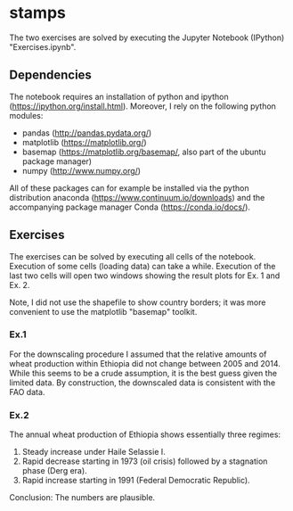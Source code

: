 # stamps

The two exercises are solved by executing the Jupyter Notebook (IPython) "Exercises.ipynb".

## Dependencies

The notebook requires an installation of python and ipython (https://ipython.org/install.html).
Moreover, I rely on the following python modules:

* pandas (http://pandas.pydata.org/)
* matplotlib (https://matplotlib.org/)
* basemap (https://matplotlib.org/basemap/, also part of the ubuntu package manager)
* numpy (http://www.numpy.org/)

All of these packages can for example be installed via the python distribution anaconda (https://www.continuum.io/downloads) and the accompanying package manager Conda (https://conda.io/docs/).


## Exercises

The exercises can be solved by executing all cells of the notebook.
Execution of some cells (loading data) can take a while. Execution of the last two cells will open two windows showing the result plots for Ex. 1 and Ex. 2.

Note, I did not use the shapefile to show country borders; it was more convenient to use the matplotlib "basemap" toolkit.

### Ex.1
For the downscaling procedure I assumed that the relative amounts of wheat production within Ethiopia did not change between 2005 and 2014. While this seems to be a crude assumption, it is the best guess given the limited data.
By construction, the downscaled data is consistent with the FAO data.

### Ex.2
The annual wheat production of Ethiopia shows essentially three regimes:
1) Steady increase under Haile Selassie I.
2) Rapid decrease starting in 1973 (oil crisis) followed by a stagnation phase (Derg era).
3) Rapid increase starting in 1991 (Federal Democratic Republic).

Conclusion: The numbers are plausible.
